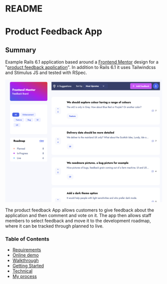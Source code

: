 # README

# Product Feedback App

## Summary

Example Rails 6.1 application based around a [Frontend Mentor](https://www.frontendmentor.io/) design for a "[product feedback application](https://www.frontendmentor.io/challenges/product-feedback-app-wbvUYqjR6)". In addition to Rails 6.1 it uses Tailwindcss and Stimulus JS and tested with RSpec.

![Desktop](docs/images/homepage-desktop.png)

The product feedback App allows customers to give feedback about the application and then comment and vote on it. The app then allows staff members to select feedback and move it to the development roadmap, where it can be tracked through planned to live.

### Table of Contents
- [Requirements](docs/requirements.md)
- [Online demo](docs/online_demo.md)
- [Walkthrough](docs/walkthrough.md)
- [Getting Started](docs/getting_started.md)
- [Technical](docs/technical.md)
- [My process](docs/my_process.md)

